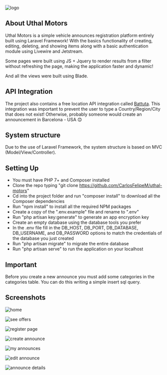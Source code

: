 
![logo](https://user-images.githubusercontent.com/43152329/119275240-4c31b700-bbea-11eb-8b3b-ebfe2629033c.png)


## About Uthal Motors

Uthal Motors is a simple vehicle announces registration platform entirely built using Laravel Framework! With the basics functionality of creating, editing, deleting, and showing items along with a basic authentication module using Livewire and Jetstream.

Some pages were built using JS + Jquery to render results from a filter without refreshing the page, making the application faster and dynamic!

And all the views were built using Blade.  

## API Integration

The project also contains a free location API integration called <a href='https://battuta.medunes.net'>Battuta</a>. This integration was important to prevent the user to type a Country/Region/City that does not exist! 
Otherwise, probably someone would create an announcement in Barcelona - USA 😊

## System structure

Due to the use of Laravel Framework, the system structure is based on MVC (Model/View/Controller).

## Setting Up

- You must have PHP 7+ and Composer installed
- Clone the repo typing "git clone https://github.com/CarlosFelipeM/uthal-motors"
- Cd into the project folder and run "composer install" to download all the Composer dependencies
- Run "npm install" to install all the required NPM packages
- Create a copy of the ".env.example" file and rename to ".env"
- Run "php artisan key:generate" to generate an app encryption key
- Create an empty database using the database tools you prefer 
- In the .env file fill in the DB_HOST, DB_PORT, DB_DATABASE, DB_USERNAME, and DB_PASSWORD options to match the credentials of the database you just created
- Run "php artisan migrate" to migrate the entire database
- Run "php artisan serve" to run the application on your localhost

## Important

Before you create a new announce you must add some categories in the categories table. You can do this writing a simple insert sql query.

## Screenshots

![home](https://user-images.githubusercontent.com/43152329/119275120-a5e5b180-bbe9-11eb-86dc-2b6c50823b08.PNG)

![see offers](https://user-images.githubusercontent.com/43152329/119275145-cd3c7e80-bbe9-11eb-802e-cf04149ce4f7.PNG)

![register page](https://user-images.githubusercontent.com/43152329/119275150-d1689c00-bbe9-11eb-8217-bc85bd5f7b41.PNG)

![create announce](https://user-images.githubusercontent.com/43152329/119275159-d62d5000-bbe9-11eb-840e-51702b2515c4.PNG)

![my announces](https://user-images.githubusercontent.com/43152329/119275162-d7f71380-bbe9-11eb-810a-63ebd3d94262.PNG)

![edit announce](https://user-images.githubusercontent.com/43152329/119275165-d9c0d700-bbe9-11eb-9581-5b379d19bc5c.PNG)

![announce details](https://user-images.githubusercontent.com/43152329/119275166-db8a9a80-bbe9-11eb-90b4-33d4cdf84a4b.PNG)

